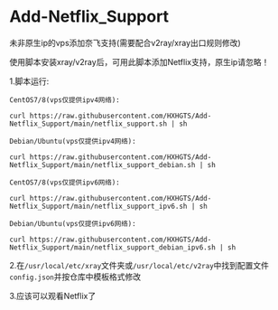 # Add-Netflix_Support

未非原生ip的vps添加奈飞支持(需要配合v2ray/xray出口规则修改)

使用脚本安装xray/v2ray后，可用此脚本添加Netflix支持，原生ip请忽略！

1.脚本运行:

`CentOS7/8(vps仅提供ipv4网络):`
```
curl https://raw.githubusercontent.com/HXHGTS/Add-Netflix_Support/main/netflix_support.sh | sh
```

`Debian/Ubuntu(vps仅提供ipv4网络):`
```
curl https://raw.githubusercontent.com/HXHGTS/Add-Netflix_Support/main/netflix_support_debian.sh | sh
```

`CentOS7/8(vps仅提供ipv6网络):`
```
curl https://raw.githubusercontent.com/HXHGTS/Add-Netflix_Support/main/netflix_support_ipv6.sh | sh
```

`Debian/Ubuntu(vps仅提供ipv6网络):`
```
curl https://raw.githubusercontent.com/HXHGTS/Add-Netflix_Support/main/netflix_support_debian_ipv6.sh | sh
```

2.在`/usr/local/etc/xray`文件夹或`/usr/local/etc/v2ray`中找到配置文件`config.json`并按仓库中模板格式修改

3.应该可以观看Netflix了
